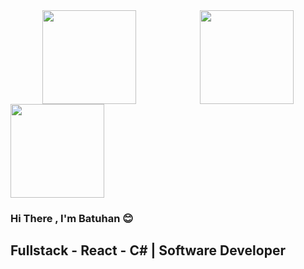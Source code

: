 <div style="display:flex">
<img src="https://i.giphy.com/bGgsc5mWoryfgKBx1u.webp" style="margin:auto;height:150px">

<img src="https://i.giphy.com/Z3VgQu8hkVeB1bakS9.webp" style="margin:auto;height:150px;">
</div>
<img src="https://www.timeshighereducation.com/cms-academic/sites/default/files/migrated_institution_logos/ytueng.png" style="margin:auto;height:150px;">
</div>

### Hi There , I'm Batuhan :blush:

## Fullstack - React - C# | Software Developer
